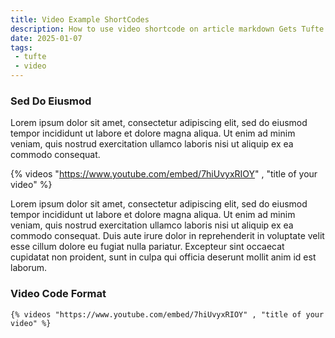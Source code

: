 ```yaml
---
title: Video Example ShortCodes
description: How to use video shortcode on article markdown Gets Tufte 11ty
date: 2025-01-07
tags: 
 - tufte
 - video
---
```

### Sed Do Eiusmod

Lorem ipsum dolor sit amet, consectetur adipiscing elit, sed do eiusmod tempor incididunt ut labore et dolore magna aliqua. Ut enim ad minim veniam, quis nostrud exercitation ullamco laboris nisi ut aliquip ex ea commodo consequat.

{% videos "https://www.youtube.com/embed/7hiUvyxRIOY" , "title of your video" %}

Lorem ipsum dolor sit amet, consectetur adipiscing elit, sed do eiusmod tempor incididunt ut labore et dolore magna aliqua. Ut enim ad minim veniam, quis nostrud exercitation ullamco laboris nisi ut aliquip ex ea commodo consequat. Duis aute irure dolor in reprehenderit in voluptate velit esse cillum dolore eu fugiat nulla pariatur. Excepteur sint occaecat cupidatat non proident, sunt in culpa qui officia deserunt mollit anim id est laborum.

### Video Code Format

```
{% videos "https://www.youtube.com/embed/7hiUvyxRIOY" , "title of your video" %}
```


